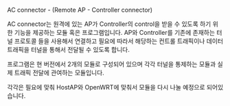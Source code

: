 AC connector - (Remote AP - Controller connector)

AC connector는 원격에 있는 AP가 Controller의 control을 받을 수 있도록 하기 위한 기능을 제공하는 모듈 혹은 프로그램입니다.
AP와 Controller를 기존에 존재하는 터널 프로토콜 들을 사용해서 연결하고 필요에 따라서 해당하는
컨트롤 트래픽이나 데이터 트래픽을 터널을 통해서 전달될 수 있도록 합니다.

프로그램은 현 버전에서 2개의 모듈로 구성되어 있으며 각각 터널을 통제하는 모듈과 실제 트래픽 전달에 관여하는 모듈입니다.

각각은 필요에 맞춰 HostAP와 OpenWRT에 맞춰서 모듈을 다시 나눌 예정으로 되어있습니다.
